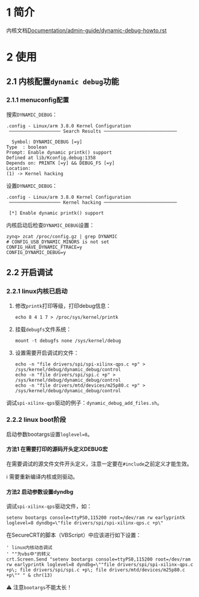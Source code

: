 # 1 简介

内核文档[Documentation/admin-guide/dynamic-debug-howto.rst](https://github.com/torvalds/linux/blob/master/Documentation/admin-guide/dynamic-debug-howto.rst)

# 2 使用

## 2.1 内核配置`dynamic debug`功能

### 2.1.1 menuconfig配置

搜索`DYNAMIC_DEBUG`：

```
.config - Linux/arm 3.8.0 Kernel Configuration
 ─────────────────── Search Results ───────────────────────────
 
  Symbol: DYNAMIC_DEBUG [=y]                                                                                   Type  : boolean                                                                                             Prompt: Enable dynamic printk() support                                                                       Defined at lib/Kconfig.debug:1358                                                                           Depends on: PRINTK [=y] && DEBUG_FS [=y]                                                                     Location:                                                                                                 (1) -> Kernel hacking 
```

设置`DYNAMIC_DEBUG`：

```
.config - Linux/arm 3.8.0 Kernel Configuration
 ─────────────────── Kernel hacking ───────────────────────────
 
 [*] Enable dynamic printk() support
```

内核启动后检查`DYNAMIC_DEBUG`设置：

```shell
zynq> zcat /proc/config.gz | grep DYNAMIC
# CONFIG_USB_DYNAMIC_MINORS is not set
CONFIG_HAVE_DYNAMIC_FTRACE=y
CONFIG_DYNAMIC_DEBUG=y
```

## 2.2 开启调试

### 2.2.1 linux内核已启动

1. 修改`printk`打印等级，打印debug信息：

   ```shell
   echo 8 4 1 7 > /proc/sys/kernel/printk
   ```

2. 挂载`debugfs`文件系统：

   ```shell
   mount -t debugfs none /sys/kernel/debug
   ```

3. 设置需要开启调试的文件：

   ```shell
   echo -n "file drivers/spi/spi-xilinx-qps.c +p" > /sys/kernel/debug/dynamic_debug/control
   echo -n "file drivers/spi/spi.c +p" > /sys/kernel/debug/dynamic_debug/control
   echo -n "file drivers/mtd/devices/m25p80.c +p" > /sys/kernel/debug/dynamic_debug/control
   ```

调试`spi-xilinx-qps`驱动的例子：`dynamic_debug_add_files.sh`。

### 2.2.2 linux boot阶段

启动参数bootargs设置`loglevel=8`。

#### 方法1 在需要打印的源码开头定义DEBUG宏

在需要调试的源文件文件开头定义，注意一定要在`#include`之前定义才能生效。

:information_source: 需要重新编译内核或则驱动。

#### 方法2 启动参数设置dyndbg

调试`spi-xilinx-qps`驱动文件，如：

```shell
setenv bootargs console=ttyPS0,115200 root=/dev/ram rw earlyprintk loglevel=8 dyndbg=\"file drivers/spi/spi-xilinx-qps.c +p\"
```

在SecureCRT的脚本（VBScript）中应该进行如下设置：

```vbscript
' linux内核动态调试
' ""为vbs中"的转义
crt.Screen.Send "setenv bootargs console=ttyPS0,115200 root=/dev/ram rw earlyprintk loglevel=8 dyndbg=\""file drivers/spi/spi-xilinx-qps.c +p\; file drivers/spi/spi.c +p\; file drivers/mtd/devices/m25p80.c +p\"" " & chr(13)
```

:warning: 注意`bootargs`不能太长！